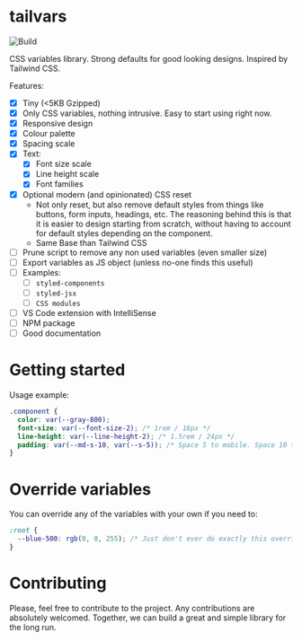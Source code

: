 # tailvars

![Build](https://github.com/carlosbaraza/tailvars/workflows/Build%20and%20Deploy/badge.svg)

CSS variables library. Strong defaults for good looking designs. Inspired by Tailwind CSS.

Features:

- [x] Tiny (<5KB Gzipped)
- [x] Only CSS variables, nothing intrusive. Easy to start using right now.
- [x] Responsive design
- [x] Colour palette
- [x] Spacing scale
- [x] Text:
  - [x] Font size scale
  - [x] Line height scale
  - [x] Font families
- [x] Optional modern (and opinionated) CSS reset
  - Not only reset, but also remove default styles from things like buttons, form inputs, headings, etc. The reasoning behind this is that it is easier to design starting from scratch, without having to account for default styles depending on the component.
  - Same Base than Tailwind CSS
- [ ] Prune script to remove any non used variables (even smaller size)
- [ ] Export variables as JS object (unless no-one finds this useful)
- [ ] Examples:
  - [ ] `styled-components`
  - [ ] `styled-jsx`
  - [ ] `CSS modules`
- [ ] VS Code extension with IntelliSense
- [ ] NPM package
- [ ] Good documentation

# Getting started

Usage example:

```css
.component {
  color: var(--gray-800);
  font-size: var(--font-size-2); /* 1rem / 16px */
  line-height: var(--line-height-2); /* 1.5rem / 24px */
  padding: var(--md-s-10, var(--s-5)); /* Space 5 to mobile. Space 10 to tablet+ */
}
```

# Override variables

You can override any of the variables with your own if you need to:

```css
:root {
  --blue-500: rgb(0, 0, 255); /* Just don't ever do exactly this override ;) */
}
```

# Contributing

Please, feel free to contribute to the project. Any contributions are absolutely welcomed. Together, we can
build a great and simple library for the long run.
